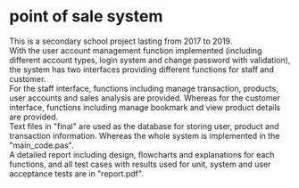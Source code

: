 # point of sale system
This is a secondary school project lasting from 2017 to 2019.\
With the user account management function implemented (including different account types, login system and change password with validation), the system has two interfaces providing different functions for staff and customer.\
For the staff interface, functions including manage transaction, products, user accounts and sales analysis are provided. Whereas for the customer interface, functions including manage bookmark and view product details are provided.\
Text files in "final" are used as the database for storing user, product and transaction information. Whereas the whole system is implemented in the "main_code.pas". \
A detailed report including design, flowcharts and explanations for each functions, and all test cases with results used for unit, system and user acceptance tests are in "report.pdf".
